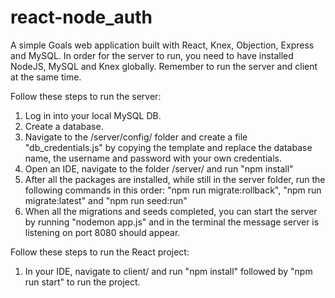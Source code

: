 # react-node_auth

A simple Goals web application built with React, Knex, Objection, Express and MySQL.
In order for the server to run, you need to have installed NodeJS, MySQL and Knex globally.
Remember to run the server and client at the same time. 


Follow these steps to run the server: 

1. Log in into your local MySQL DB.
2. Create a database.
3. Navigate to the /server/config/ folder and create a file "db_credentials.js" by copying the template and replace the database name, the username and password with your own credentials.
4. Open an IDE, navigate to the folder /server/ and run "npm install"
5. After all the packages are installed, while still in the server folder, run the following commands in this order: "npm run migrate:rollback", "npm run migrate:latest" and "npm run seed:run"
6. When all the migrations and seeds completed, you can start the server by running "nodemon app.js" and in the terminal the message server is listening on port 8080 should appear.


Follow these steps to run the React project:
1. In your IDE, navigate to client/ and run "npm install" followed by "npm run start" to run the project. 
